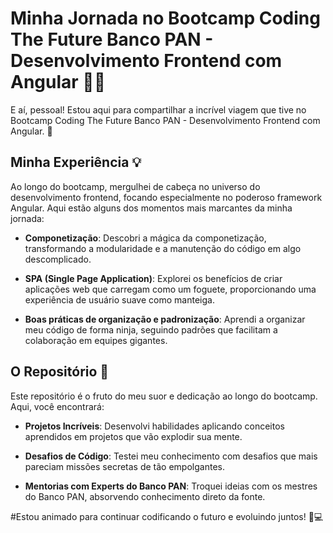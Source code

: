# Minha Jornada no Bootcamp Coding The Future Banco PAN - Desenvolvimento Frontend com Angular 🚀🌟

E aí, pessoal! Estou aqui para compartilhar a incrível viagem que tive no Bootcamp Coding The Future Banco PAN - Desenvolvimento Frontend com Angular. 🌈

## Minha Experiência 💡

Ao longo do bootcamp, mergulhei de cabeça no universo do desenvolvimento frontend, focando especialmente no poderoso framework Angular. Aqui estão alguns dos momentos mais marcantes da minha jornada:

- **Componetização**: Descobri a mágica da componetização, transformando a modularidade e a manutenção do código em algo descomplicado.

- **SPA (Single Page Application)**: Explorei os benefícios de criar aplicações web que carregam como um foguete, proporcionando uma experiência de usuário suave como manteiga.

- **Boas práticas de organização e padronização**: Aprendi a organizar meu código de forma ninja, seguindo padrões que facilitam a colaboração em equipes gigantes.

## O Repositório 📂

Este repositório é o fruto do meu suor e dedicação ao longo do bootcamp. Aqui, você encontrará:

- **Projetos Incríveis**: Desenvolvi habilidades aplicando conceitos aprendidos em projetos que vão explodir sua mente.

- **Desafios de Código**: Testei meu conhecimento com desafios que mais pareciam missões secretas de tão empolgantes.

- **Mentorias com Experts do Banco PAN**: Troquei ideias com os mestres do Banco PAN, absorvendo conhecimento direto da fonte.

#Estou animado para continuar codificando o futuro e evoluindo juntos! 🚀💻

